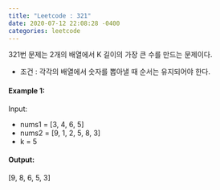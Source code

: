 ```yaml
---
title: "Leetcode : 321"
date: 2020-07-12 22:08:28 -0400
categories: leetcode
---
```


321번 문제는 2개의 배열에서 K 길이의 가장 큰 수를 만드는 문제이다.

- 조건 : 각각의 배열에서 숫자를 뽑아낼 때 순서는 유지되어야 한다.

#### Example 1:
Input:
- nums1 = [3, 4, 6, 5]
- nums2 = [9, 1, 2, 5, 8, 3]
- k = 5


#### Output:
[9, 8, 6, 5, 3]
